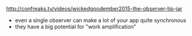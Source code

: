 http://confreaks.tv/videos/wickedgoodember2015-the-observer-tip-jar

- even a single observer can make a lot of your app quite synchronous
- they have a big potential for "work amplification"
